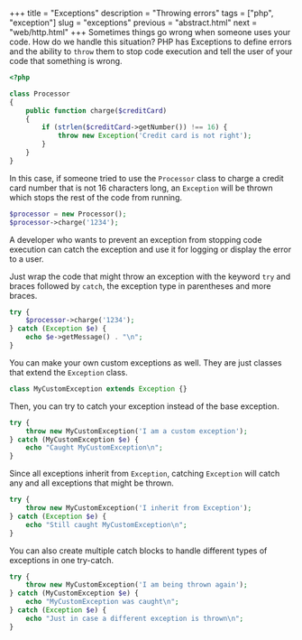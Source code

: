 +++
title = "Exceptions"
description = "Throwing errors"
tags = ["php", "exception"]
slug = "exceptions"
previous = "abstract.html"
next = "web/http.html"
+++
Sometimes things go wrong when someone uses your code. How do we handle this situation?
PHP has Exceptions to define errors and the ability to `throw` them to stop code
execution and tell the user of your code that something is wrong.
```php
<?php

class Processor
{
    public function charge($creditCard)
    {
        if (strlen($creditCard->getNumber()) !== 16) {
            throw new Exception('Credit card is not right');
        }
    }
}
```

In this case, if someone tried to use the `Processor` class
to charge a credit card number that is not 16 characters long, an
`Exception` will be thrown which stops the rest of the code from running.
```php
$processor = new Processor();
$processor->charge('1234');
```

A developer who wants to prevent an exception from stopping code execution
can catch the exception and use it for logging or display the error to a user.

Just wrap the code that might throw an exception with the keyword `try` and braces
followed by `catch`, the exception type in parentheses and more braces.
```php
try {
    $processor->charge('1234');
} catch (Exception $e) {
    echo $e->getMessage() . "\n";
}
```

You can make your own custom exceptions as well. They are just classes
that extend the `Exception` class.
```php
class MyCustomException extends Exception {}
```

Then, you can try to catch your exception instead of the base exception.
```php
try {
    throw new MyCustomException('I am a custom exception');
} catch (MyCustomException $e) {
    echo "Caught MyCustomException\n";
}
```

Since all exceptions inherit from `Exception`, catching
`Exception` will catch any and all exceptions that might be thrown.
```php
try {
    throw new MyCustomException('I inherit from Exception');
} catch (Exception $e) {
    echo "Still caught MyCustomException\n";
}
```

You can also create multiple catch blocks to handle different types of exceptions in
one try-catch.
```php
try {
    throw new MyCustomException('I am being thrown again');
} catch (MyCustomException $e) {
    echo "MyCustomException was caught\n";
} catch (Exception $e) {
    echo "Just in case a different exception is thrown\n";
}
```
